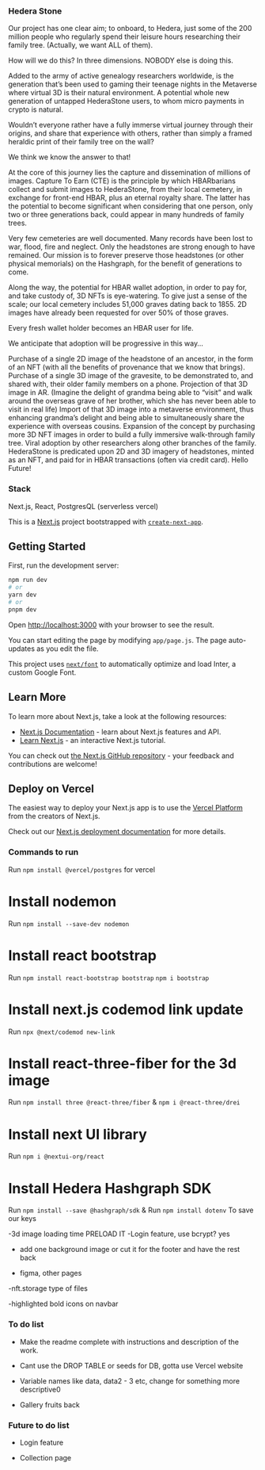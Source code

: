 ### Hedera Stone

Our project has one clear aim; to onboard, to Hedera, just some of the 200 million people who regularly spend their leisure hours researching their family tree. (Actually, we want ALL of them).

How will we do this? In three dimensions. NOBODY else is doing this.

Added to the army of active genealogy researchers worldwide, is the generation that’s been used to gaming their teenage nights in the Metaverse where virtual 3D is their natural environment. A potential whole new generation of untapped HederaStone users, to whom micro payments in crypto is natural.

Wouldn’t everyone rather have a fully immerse virtual journey through their origins, and share that experience with others, rather than simply a framed heraldic print of their family tree on the wall?

We think we know the answer to that!

At the core of this journey lies the capture and dissemination of millions of images. Capture To Earn (CTE) is the principle by which HBARbarians collect and submit images to HederaStone, from their local cemetery, in exchange for front-end HBAR, plus an eternal royalty share. The latter has the potential to become significant when considering that one person, only two or three generations back, could appear in many hundreds of family trees.

Very few cemeteries are well documented. Many records have been lost to war, flood, fire and neglect. Only the headstones are strong enough to have remained. Our mission is to forever preserve those headstones (or other physical memorials) on the Hashgraph, for the benefit of generations to come.

Along the way, the potential for HBAR wallet adoption, in order to pay for, and take custody of, 3D NFTs is eye-watering. To give just a sense of the scale; our local cemetery includes 51,000 graves dating back to 1855. 2D images have already been requested for over 50% of those graves.

Every fresh wallet holder becomes an HBAR user for life.

We anticipate that adoption will be progressive in this way…

Purchase of a single 2D image of the headstone of an ancestor, in the form of an NFT (with all the benefits of provenance that we know that brings).
Purchase of a single 3D image of the gravesite, to be demonstrated to, and shared with, their older family members on a phone.
Projection of that 3D image in AR. (Imagine the delight of grandma being able to “visit” and walk around the overseas grave of her brother, which she has never been able to visit in real life)
Import of that 3D image into a metaverse environment, thus enhancing grandma’s delight and being able to simultaneously share the experience with overseas cousins.
Expansion of the concept by purchasing more 3D NFT images in order to build a fully immersive walk-through family tree.
Viral adoption by other researchers along other branches of the family.
HederaStone is predicated upon 2D and 3D imagery of headstones, minted as an NFT, and paid for in HBAR transactions (often via credit card). Hello Future!

### Stack ###

Next.js, React, PostgresQL (serverless vercel)


This is a [Next.js](https://nextjs.org/) project bootstrapped with [`create-next-app`](https://github.com/vercel/next.js/tree/canary/packages/create-next-app).

## Getting Started

First, run the development server:

```bash
npm run dev
# or
yarn dev
# or
pnpm dev
```

Open [http://localhost:3000](http://localhost:3000) with your browser to see the result.

You can start editing the page by modifying `app/page.js`. The page auto-updates as you edit the file.

This project uses [`next/font`](https://nextjs.org/docs/basic-features/font-optimization) to automatically optimize and load Inter, a custom Google Font.

## Learn More

To learn more about Next.js, take a look at the following resources:

- [Next.js Documentation](https://nextjs.org/docs) - learn about Next.js features and API.
- [Learn Next.js](https://nextjs.org/learn) - an interactive Next.js tutorial.

You can check out [the Next.js GitHub repository](https://github.com/vercel/next.js/) - your feedback and contributions are welcome!

## Deploy on Vercel

The easiest way to deploy your Next.js app is to use the [Vercel Platform](https://vercel.com/new?utm_medium=default-template&filter=next.js&utm_source=create-next-app&utm_campaign=create-next-app-readme) from the creators of Next.js.

Check out our [Next.js deployment documentation](https://nextjs.org/docs/deployment) for more details.

### Commands to run ###

Run `npm install @vercel/postgres` for vercel

# Install nodemon

Run `npm install --save-dev nodemon`

# Install react bootstrap

Run `npm install react-bootstrap bootstrap`
`npm i bootstrap`

# Install next.js codemod link update

Run `npx @next/codemod new-link`

# Install react-three-fiber for the 3d image

Run `npm install three @react-three/fiber`  &
`npm i @react-three/drei`

# Install next UI library

Run `npm i @nextui-org/react`

# Install Hedera Hashgraph SDK

Run `npm install --save @hashgraph/sdk`
&
Run `npm install dotenv` To save our keys






-3d image loading time           PRELOAD IT
-Login feature, use bcrypt? yes

- add one background image or cut it for the footer and have the rest back

- figma, other pages



-nft.storage type of files 


-highlighted bold icons on navbar

### To do list
- Make the readme complete with instructions and description of the work.

- Cant use the DROP TABLE or seeds for DB, gotta use Vercel website

- Variable names like data, data2 - 3 etc, change for something more descriptive0

- Gallery fruits back



### Future to do list

- Login feature

- Collection page










